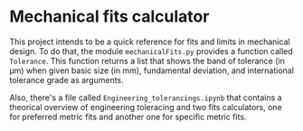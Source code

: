 # Mechanical fits calculator 

This project intends to be a quick reference for fits and limits in mechanical design. To do that, the module ```mechanicalFits.py``` provides a function called ```Tolerance```. This function returns a list that shows the band of tolerance (in μm) when given basic size (in mm), fundamental deviation, and international tolerance grade as arguments.

Also, there's a file called ```Engineering_tolerancings.ipynb``` that contains a theorical overview of engineering toleracing and two fits calculators, one for preferred metric fits and another one for specific metric fits. 
